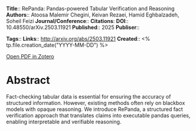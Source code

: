 **Title**:: RePanda: Pandas-powered Tabular Verification and Reasoning
**Authors**:: Atoosa Malemir Chegini, Keivan Rezaei, Hamid Eghbalzadeh, Soheil Feizi
**Journal/Conference**:: 
**Citations**:
**DOI**:: 10.48550/arXiv.2503.11921
**Published**:: 2025
**Publiser**:: 

**Tags**::
**Links**:: http://arxiv.org/abs/2503.11921
**Created**:: <% tp.file.creation_date("YYYY-MM-DD") %>

[Open PDF in Zotero](zotero://select/items/@cheginiRePandaPandaspoweredTabular2025)
# Abstract

Fact-checking tabular data is essential for ensuring the accuracy of structured information. However, existing methods often rely on blackbox models with opaque reasoning. We introduce RePanda, a structured fact verification approach that translates claims into executable pandas queries, enabling interpretable and verifiable reasoning.

